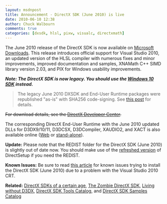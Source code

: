 ```yaml
---
layout: msdnpost
title: Announcement - DirectX SDK (June 2010) is live
date: 2010-06-10 12:38
author: Chuck Walbourn
comments: true
categories: [dxsdk, hlsl, pixw, visualc, directxmath]
---
```

The June 2010 release of the DirectX SDK is now available on [Microsoft Downloads](https://www.microsoft.com/download/details.aspx?id=6812). This release introduces official support for Visual Studio 2010, an updated version of the HLSL compiler with numerous fixes and minor improvements, improved documentation and samples, XNAMath C++ SIMD library version 2.03, and PIX for Windows usability improvements.

<em><strong>Note: The DirectX SDK is now legacy. You should use the [Windows 10 SDK](https://aka.ms/dxsdk) instead.</strong></em>
<!--more-->

> The legacy June 2010 DXSDK and End-User Runtime packages were republished "as-is" with SHA256 code-signing. See [this post](https://walbourn.github.io/where-is-the-directx-sdk-2021-edition/) for details.

<strike>For download details, see the [DirectX Developer Center](http://msdn.microsoft.com/directx/).</strike>

The corresponding DirectX End-User Runtime with the June 2010 updated DLLs for D3DX9/10/11, D3DCSX, D3DCompiler, XAUDIO2, and XACT is also available online ([Web](https://www.microsoft.com/download/details.aspx?id=35) or [stand-alone](https://www.microsoft.com/download/details.aspx?id=8109)).

<strong>Update:</strong> Please note that the REDIST folder for the DirectX SDK (June 2010) is slightly out of date now. You should make use of the [refreshed version](https://walbourn.github.io/dxsetup-update/) of DirectSetup if you need the REDIST.

<strong>Known Issues:</strong> Be sure to read [this article](https://walbourn.github.io/known-issue-directx-sdk-june-2010-setup-and-the-s1023-error/) for known issues trying to install the DirectX SDK (June 2010) due to a problem with the Visual Studio 2010 CRT.

<strong>Related:</strong> [DirectX SDKs of a certain age](https://walbourn.github.io/directx-sdks-of-a-certain-age/), [The Zombie DirectX SDK](https://walbourn.github.io/the-zombie-directx-sdk/), [Living without D3DX](https://walbourn.github.io/living-without-d3dx/), [DirectX SDK Tools Catalog](https://walbourn.github.io/directx-sdk-tools-catalog/), and [DirectX SDK Samples Catalog](https://walbourn.github.io/directx-sdk-samples-catalog/)
